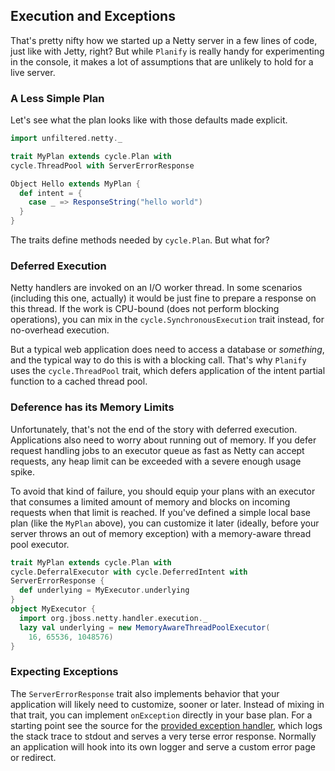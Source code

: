 Execution and Exceptions
------------------------

That's pretty nifty how we started up a Netty server in a few lines of
code, just like with Jetty, right? But while `Planify` is really handy
for experimenting in the console, it makes a lot of assumptions that
are unlikely to hold for a live server.

### A Less Simple Plan

Let's see what the plan looks like with those defaults made explicit.

```scala
import unfiltered.netty._

trait MyPlan extends cycle.Plan with
cycle.ThreadPool with ServerErrorResponse

Object Hello extends MyPlan {
  def intent = {
    case _ => ResponseString("hello world")
  }
}
```

The traits define methods needed by `cycle.Plan`. But what for?

### Deferred Execution

Netty handlers are invoked on an I/O worker thread. In some scenarios
(including this one, actually) it would be just fine to prepare a
response on this thread. If the work is CPU-bound (does not perform
blocking operations), you can mix in the `cycle.SynchronousExecution`
trait instead, for no-overhead execution.

But a typical web application does need to access a database or
*something*, and the typical way to do this is with a blocking
call. That's why `Planify` uses the `cycle.ThreadPool` trait, which
defers application of the intent partial function to a cached thread
pool.

### Deference has its Memory Limits

Unfortunately, that's not the end of the story with deferred
execution. Applications also need to worry about running out of
memory. If you defer request handling jobs to an executor queue as
fast as Netty can accept requests, any heap limit can be exceeded with
a severe enough usage spike.

To avoid that kind of failure, you should equip your plans with an
executor that consumes a limited amount of memory and blocks on
incoming requests when that limit is reached. If you've defined a
simple local base plan (like the `MyPlan` above), you can customize it
later (ideally, before your server throws an out of memory exception)
with a memory-aware thread pool executor.

```scala
trait MyPlan extends cycle.Plan with
cycle.DeferralExecutor with cycle.DeferredIntent with
ServerErrorResponse {
  def underlying = MyExecutor.underlying
}
object MyExecutor {
  import org.jboss.netty.handler.execution._
  lazy val underlying = new MemoryAwareThreadPoolExecutor(
    16, 65536, 1048576)
}
```

### Expecting Exceptions

The `ServerErrorResponse` trait also implements behavior that your
application will likely need to customize, sooner or later. Instead of
mixing in that trait, you can implement `onException` directly in your
base plan. For a starting point see the source for the
[provided exception handler][onexc], which logs the stack trace to
stdout and serves a very terse error response. Normally an application
will hook into its own logger and serve a custom error page or
redirect.

[onexc]: https://github.com/unfiltered/Unfiltered/blob/master/netty/src/main/scala/exceptions.scala#L15
